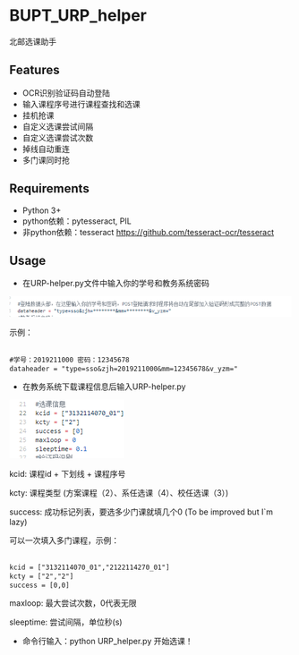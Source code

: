 # BUPT_URP_helper
北邮选课助手

Features
--------------

* OCR识别验证码自动登陆
* 输入课程序号进行课程查找和选课
* 挂机抢课
* 自定义选课尝试间隔
* 自定义选课尝试次数
* 掉线自动重连
* 多门课同时抢

Requirements
--------------
* Python 3+
* python依赖：pytesseract, PIL
* 非python依赖：tesseract https://github.com/tesseract-ocr/tesseract

Usage
---------------

* 在URP-helper.py文件中输入你的学号和教务系统密码

![账号信息填写](https://github.com/XieZhuoJun/BUPT_URP_helper/blob/master/resource/%E6%89%B9%E6%B3%A8%202019-07-08%20010519.png)

示例：
<pre><code>
#学号：2019211000 密码：12345678
dataheader = "type=sso&zjh=2019211000&mm=12345678&v_yzm="
</pre></code>

* 在教务系统下载课程信息后输入URP-helper.py


![选课信息填写](https://github.com/XieZhuoJun/BUPT_URP_helper/blob/master/resource/%E6%89%B9%E6%B3%A8%202019-07-08%20011433.png)

kcid: 课程id + 下划线 + 课程序号

kcty: 课程类型 (方案课程（2）、系任选课（4）、校任选课（3）)

success: 成功标记列表，要选多少门课就填几个0 (To be improved but I`m lazy)

可以一次填入多门课程，示例：

<pre><code>
kcid = ["3132114070_01","2122114270_01"]
kcty = ["2","2"]
success = [0,0]
</pre></code>
  
maxloop: 最大尝试次数，0代表无限

sleeptime: 尝试间隔，单位秒(s)

* 命令行输入：python URP_helper.py 开始选课！
